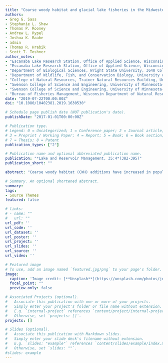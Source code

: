 ```yaml
---
title: "Coarse woody habitat and glacial lake fisheries in the Midwestern United States: knowns, unknowns, and an experiment to advance our knowledge"
authors:
- Greg G. Sass
- Stephanie L. Shaw
- Thomas P. Rooney 
- Andrew L. Rypel 
- Joshua K. Raabe 
- admin
- Thomas R. Hrabik 
- Scott T. Toshner 
author_notes:
- "Escanaba Lake Research Station, Office of Applied Science, Wisconsin Department of Natural Resources, 3110 Trout Lake Station Drive, Boulder Junction, Wisconsin, 54512"
- "Escanaba Lake Research Station, Office of Applied Science, Wisconsin Department of Natural Resources, 3110 Trout Lake Station Drive, Boulder Junction, Wisconsin, 54512"
- "Department of Biological Sciences, Wright State University, 3640 Colonel Glenn Highway, Dayton, Ohio, 45435"
- "Department of Wildlife, Fish, and Conservation Biology, University of California Davis, One Shields Avenue, Davis, California, 95616"
- "College of Natural Resources, Trainer Natural Resources Building, University of Wisconsin-Stevens Point, 800 Reserve Street, Stevens Point, Wisconsin, 54481"
- "Swenson College of Science and Engineering, University of Minnesota-Duluth, 1035 Kirby Drive, Swenson Science Building, Duluth, Minnesota, 55812"
- "Swenson College of Science and Engineering, University of Minnesota-Duluth, 1035 Kirby Drive, Swenson Science Building, Duluth, Minnesota, 55812"
- "Bureau of Fisheries Management, Wisconsin Department of Natural Resources, Brule, WI"
date: "2019-07-22T00:00:00Z"
doi: "10.1080/10402381.2019.1630530"

# Schedule page publish date (NOT publication's date).
publishDate: "2017-01-01T00:00:00Z"

# Publication type.
# Legend: 0 = Uncategorized; 1 = Conference paper; 2 = Journal article;
# 3 = Preprint / Working Paper; 4 = Report; 5 = Book; 6 = Book section;
# 7 = Thesis; 8 = Patent
publication_types: ["2"]

# Publication name and optional abbreviated publication name.
publication: "*Lake and Reservoir Management, 35:4*(382-395)"
publication_short: ""

abstract: "Coarse woody habitat (CWH) additions have increased in popularity in glacial lakes (i.e. kettle lakes) of the Midwestern United States. However, most enhancements have not been treated as deliberate experiments to test for fish and aquatic ecosystem responses. Whole-lake CWH removal studies have shown reductions in fish growth rates, declines in forage fish abundance, and behavioral changes. Whole-lake CWH addition studies have shown improved reproductive output of certain fishes, increased availability and diversity of prey available to fishes, and influenced behavior and habitat use. Key uncertainties identified in previous CWH addition studies include: (1) Does CWH increase fish production? (2) Does CWH influence certain fish species differently? (3) Does CWH influence fish populations in larger lakes than previously studied? (4) Does CWH influence fish populations over longer periods of time? In 2015, we began a whole-lake CWH addition experiment on a northern Wisconsin lake aimed to address these uncertainties. Sanford Lake maintains a low productivity fish community and supports fishes not generally studied before in the context of CWH. Fish population dynamic/behavior and aquatic ecosystem response variables will be monitored, and tree drop CWH additions are slated for 3 phases over 20 yr. We introduce the Sanford Lake experiment and provide recommendations for expectations and the implementation of CWH additions in inland glacial lakes. Given the reliance of north-temperate inland glacial lake fisheries on allocthonous sources of energy and negative influences of lakeshore residential development on CWH, we hypothesize that CWH addition may contribute to maintaining or enhancing fish production."

# Summary. An optional shortened abstract.
summary:  
tags:
- Source Themes
featured: false

# links:
# - name: ""
#   url: ""
url_pdf: ''
url_code: ''
url_dataset: ''
url_poster: ''
url_project: ''
url_slides: ''
url_source: ''
url_video: ''

# Featured image
# To use, add an image named `featured.jpg/png` to your page's folder. 
image:
  caption: 'Image credit: [**Unsplash**](https://unsplash.com/photos/jdD8gXaTZsc)'
  focal_point: ""
  preview_only: false

# Associated Projects (optional).
#   Associate this publication with one or more of your projects.
#   Simply enter your project's folder or file name without extension.
#   E.g. `internal-project` references `content/project/internal-project/index.md`.
#   Otherwise, set `projects: []`.
projects: []

# Slides (optional).
#   Associate this publication with Markdown slides.
#   Simply enter your slide deck's filename without extension.
#   E.g. `slides: "example"` references `content/slides/example/index.md`.
#   Otherwise, set `slides: ""`.
#slides: example
---
```




